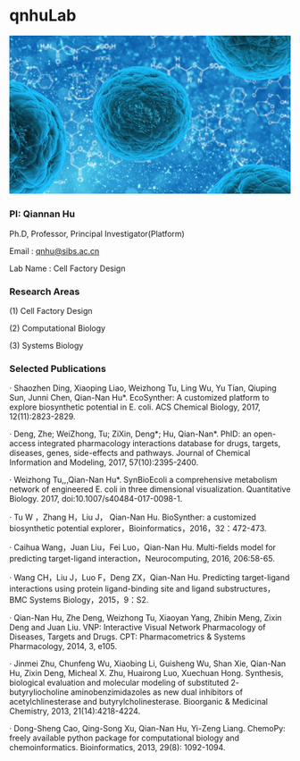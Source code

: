 # qnhuLab
![ ](https://github.com/qnhuLab/qnhuLab.github.io/blob/master/th.jpeg)

### PI: Qiannan Hu
Ph.D, Professor, Principal Investigator(Platform) 

Email : qnhu@sibs.ac.cn

Lab Name :  Cell Factory Design

### Research Areas	  
(1) Cell Factory Design 

(2) Computational Biology 

(3) Systems Biology

### Selected Publications	  
· Shaozhen Ding, Xiaoping Liao, Weizhong Tu,  Ling Wu, Yu Tian, Qiuping Sun, Junni Chen, Qian-Nan Hu*. EcoSynther: A customized platform to explore biosynthetic potential in E. coli. ACS Chemical Biology, 2017, 12(11):2823-2829.

· Deng, Zhe; WeiZhong, Tu; ZiXin, Deng*; Hu, Qian-Nan*. PhID: an open-access integrated pharmacology interactions database for drugs, targets, diseases, genes, side-effects and pathways. Journal of Chemical Information and Modeling, 2017, 57(10):2395-2400.

· Weizhong Tu,,,Qian-Nan Hu*. SynBioEcoli a comprehensive metabolism network of engineered E. coli in three dimensional visualization. Quantitative Biology. 2017, doi:10.1007/s40484-017-0098-1.

· Tu W ，Zhang H，Liu J， Qian-Nan Hu. BioSynther: a customized biosynthetic potential explorer，Bioinformatics，2016，32：472-473.

· Caihua Wang，Juan Liu，Fei Luo，Qian-Nan Hu. Multi-fields model for predicting target-ligand interaction，Neurocomputing, 2016, 206:58-65.

· Wang CH，Liu J，Luo F，Deng ZX，Qian-Nan Hu. Predicting target-ligand interactions using protein ligand-binding site and ligand substructures，BMC Systems Biology，2015，9：S2.

· Qian-Nan Hu, Zhe Deng, Weizhong Tu, Xiaoyan Yang, Zhibin Meng, Zixin Deng and Juan Liu. VNP: Interactive Visual Network Pharmacology of Diseases, Targets and Drugs. CPT: Pharmacometrics & Systems Pharmacology, 2014, 3, e105. 

· Jinmei Zhu, Chunfeng Wu, Xiaobing Li, Guisheng Wu, Shan Xie, Qian-Nan Hu, Zixin Deng, Micheal X. Zhu, Huairong Luo, Xuechuan Hong. Synthesis, biological evaluation and molecular modeling of substituted 2- butyryliocholine aminobenzimidazoles as new dual inhibitors of acetylchlinesterase and butyrylcholinesterase. Bioorganic & Medicinal Chemistry, 2013, 21(14):4218-4224.

· Dong-Sheng Cao, Qing-Song Xu, Qian-Nan Hu, Yi-Zeng Liang. ChemoPy: freely available python package for computational biology and chemoinformatics. Bioinformatics, 2013, 29(8): 1092-1094.
